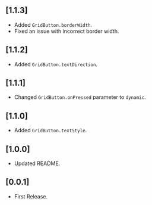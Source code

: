 ## [1.1.3]
- Added `GridButton.borderWidth`.
- Fixed an issue with incorrect border width.

## [1.1.2]
- Added `GridButton.textDirection`.

## [1.1.1]
- Changed `GridButton.onPressed` parameter to `dynamic`.

## [1.1.0]
- Added `GridButton.textStyle`.

## [1.0.0]
- Updated README.

## [0.0.1]
- First Release.
